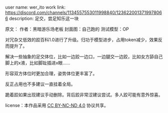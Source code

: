 user name: wer_ito 
work link: https://discord.com/channels/1134557553011998840/1236220013719978066
description: 足交，尝足知乐这一块

原文：
作者：黑暗游乐场老板
封面图：自己跑的
测试模型：OP

对冗杂又低效的跤百科1.0进行了升级。归功于模型进步，占用token减少，效果反而提升了。

解决一些抽象的足交体位，比如一边跤一边口，一边腿交一边跤，比如女方舔自己脚上的x液，比如脚趾插进x眼……

形容双方体位时更加合理，姿势体位更丰富了。

反正占用也不多建议一直挂着全局。

跪着跤如果出现建议手动删除。背后跤非常涩建议尝试。多人跤可能有意外惊喜。


 license：本作品采用 [CC BY-NC-ND 4.0](https://creativecommons.org/licenses/by-nc-nd/4.0/) 协议共享。

